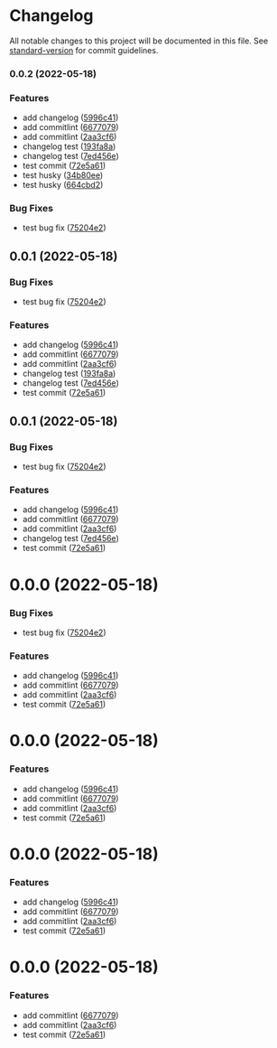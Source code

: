 # Changelog

All notable changes to this project will be documented in this file. See [standard-version](https://github.com/conventional-changelog/standard-version) for commit guidelines.

### 0.0.2 (2022-05-18)


### Features

* add changelog ([5996c41](https://github.com/huqingchao/vue3-template/commit/5996c41daef753a4ab7970cb9770201d491e0118))
* add commitlint ([6677079](https://github.com/huqingchao/vue3-template/commit/6677079a08077b15550d3a7e7666fcec594bf56c))
* add commitlint ([2aa3cf6](https://github.com/huqingchao/vue3-template/commit/2aa3cf6aa5d67d478f785d1fa326b762844d339b))
* changelog test ([193fa8a](https://github.com/huqingchao/vue3-template/commit/193fa8aef4941794201cc86fcd24266c56bad28f))
* changelog test ([7ed456e](https://github.com/huqingchao/vue3-template/commit/7ed456e90a5464598e263bb441b9b11aa4adf79b))
* test commit ([72e5a61](https://github.com/huqingchao/vue3-template/commit/72e5a614c42b35365da7b2eff4b99e57b4bf4e32))
* test husky ([34b80ee](https://github.com/huqingchao/vue3-template/commit/34b80ee445a38d7746ed6403db317b0e8d7ee47c))
* test husky ([664cbd2](https://github.com/huqingchao/vue3-template/commit/664cbd28b918fab4f5961d159ee8d892ec4eb181))


### Bug Fixes

* test bug fix ([75204e2](https://github.com/huqingchao/vue3-template/commit/75204e2f8dd2005d99b5a66fbc350eb620d3fdf3))

## 0.0.1 (2022-05-18)


### Bug Fixes

* test bug fix ([75204e2](https://github.com/huqingchao/vue3-template/commit/75204e2f8dd2005d99b5a66fbc350eb620d3fdf3))


### Features

* add changelog ([5996c41](https://github.com/huqingchao/vue3-template/commit/5996c41daef753a4ab7970cb9770201d491e0118))
* add commitlint ([6677079](https://github.com/huqingchao/vue3-template/commit/6677079a08077b15550d3a7e7666fcec594bf56c))
* add commitlint ([2aa3cf6](https://github.com/huqingchao/vue3-template/commit/2aa3cf6aa5d67d478f785d1fa326b762844d339b))
* changelog test ([193fa8a](https://github.com/huqingchao/vue3-template/commit/193fa8aef4941794201cc86fcd24266c56bad28f))
* changelog test ([7ed456e](https://github.com/huqingchao/vue3-template/commit/7ed456e90a5464598e263bb441b9b11aa4adf79b))
* test commit ([72e5a61](https://github.com/huqingchao/vue3-template/commit/72e5a614c42b35365da7b2eff4b99e57b4bf4e32))



## 0.0.1 (2022-05-18)


### Bug Fixes

* test bug fix ([75204e2](https://github.com/huqingchao/vue3-template/commit/75204e2f8dd2005d99b5a66fbc350eb620d3fdf3))


### Features

* add changelog ([5996c41](https://github.com/huqingchao/vue3-template/commit/5996c41daef753a4ab7970cb9770201d491e0118))
* add commitlint ([6677079](https://github.com/huqingchao/vue3-template/commit/6677079a08077b15550d3a7e7666fcec594bf56c))
* add commitlint ([2aa3cf6](https://github.com/huqingchao/vue3-template/commit/2aa3cf6aa5d67d478f785d1fa326b762844d339b))
* changelog test ([7ed456e](https://github.com/huqingchao/vue3-template/commit/7ed456e90a5464598e263bb441b9b11aa4adf79b))
* test commit ([72e5a61](https://github.com/huqingchao/vue3-template/commit/72e5a614c42b35365da7b2eff4b99e57b4bf4e32))



# 0.0.0 (2022-05-18)


### Bug Fixes

* test bug fix ([75204e2](https://github.com/huqingchao/vue3-template/commit/75204e2f8dd2005d99b5a66fbc350eb620d3fdf3))


### Features

* add changelog ([5996c41](https://github.com/huqingchao/vue3-template/commit/5996c41daef753a4ab7970cb9770201d491e0118))
* add commitlint ([6677079](https://github.com/huqingchao/vue3-template/commit/6677079a08077b15550d3a7e7666fcec594bf56c))
* add commitlint ([2aa3cf6](https://github.com/huqingchao/vue3-template/commit/2aa3cf6aa5d67d478f785d1fa326b762844d339b))
* test commit ([72e5a61](https://github.com/huqingchao/vue3-template/commit/72e5a614c42b35365da7b2eff4b99e57b4bf4e32))



# 0.0.0 (2022-05-18)


### Features

* add changelog ([5996c41](https://github.com/huqingchao/vue3-template/commit/5996c41daef753a4ab7970cb9770201d491e0118))
* add commitlint ([6677079](https://github.com/huqingchao/vue3-template/commit/6677079a08077b15550d3a7e7666fcec594bf56c))
* add commitlint ([2aa3cf6](https://github.com/huqingchao/vue3-template/commit/2aa3cf6aa5d67d478f785d1fa326b762844d339b))
* test commit ([72e5a61](https://github.com/huqingchao/vue3-template/commit/72e5a614c42b35365da7b2eff4b99e57b4bf4e32))



# 0.0.0 (2022-05-18)


### Features

* add changelog ([5996c41](https://github.com/huqingchao/vue3-template/commit/5996c41daef753a4ab7970cb9770201d491e0118))
* add commitlint ([6677079](https://github.com/huqingchao/vue3-template/commit/6677079a08077b15550d3a7e7666fcec594bf56c))
* add commitlint ([2aa3cf6](https://github.com/huqingchao/vue3-template/commit/2aa3cf6aa5d67d478f785d1fa326b762844d339b))
* test commit ([72e5a61](https://github.com/huqingchao/vue3-template/commit/72e5a614c42b35365da7b2eff4b99e57b4bf4e32))



# 0.0.0 (2022-05-18)


### Features

* add commitlint ([6677079](https://github.com/huqingchao/vue3-template/commit/6677079a08077b15550d3a7e7666fcec594bf56c))
* add commitlint ([2aa3cf6](https://github.com/huqingchao/vue3-template/commit/2aa3cf6aa5d67d478f785d1fa326b762844d339b))
* test commit ([72e5a61](https://github.com/huqingchao/vue3-template/commit/72e5a614c42b35365da7b2eff4b99e57b4bf4e32))
